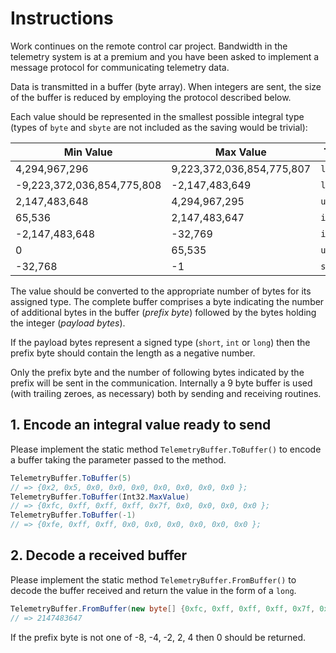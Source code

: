 # Instructions

Work continues on the remote control car project. Bandwidth in the telemetry system is at a premium and you have been asked to implement a message protocol for communicating telemetry data.

Data is transmitted in a buffer (byte array). When integers are sent, the size of the buffer is reduced by employing the protocol described below.

Each value should be represented in the smallest possible integral type (types of `byte` and `sbyte` are not included as the saving would be trivial):

| Min Value                  | Max Value                 | Type     |
| -------------------------- | ------------------------- | -------- |
| 4,294,967,296              | 9,223,372,036,854,775,807 | `long`   |
| -9,223,372,036,854,775,808 | -2,147,483,649            | `long`   |
| 2,147,483,648              | 4,294,967,295             | `uint`   |
| 65,536                     | 2,147,483,647             | `int`    |
| -2,147,483,648             | -32,769                   | `int`    |
| 0                          | 65,535                    | `ushort` |
| -32,768                    | -1                        | `short`  |

The value should be converted to the appropriate number of bytes for its assigned type. The complete buffer comprises a byte indicating the number of additional bytes in the buffer (_prefix byte_) followed by the bytes holding the integer (_payload bytes_).

If the payload bytes represent a signed type (`short`, `int` or `long`) then the prefix byte should contain the length as a negative number.

Only the prefix byte and the number of following bytes indicated by the prefix will be sent in the communication. Internally a 9 byte buffer is used (with trailing zeroes, as necessary) both by sending and receiving routines.

## 1. Encode an integral value ready to send

Please implement the static method `TelemetryBuffer.ToBuffer()` to encode a buffer taking the parameter passed to the method.

```csharp
TelemetryBuffer.ToBuffer(5)
// => {0x2, 0x5, 0x0, 0x0, 0x0, 0x0, 0x0, 0x0, 0x0 };
TelemetryBuffer.ToBuffer(Int32.MaxValue)
// => {0xfc, 0xff, 0xff, 0xff, 0x7f, 0x0, 0x0, 0x0, 0x0 };
TelemetryBuffer.ToBuffer(-1)
// => {0xfe, 0xff, 0xff, 0x0, 0x0, 0x0, 0x0, 0x0, 0x0 };
```

## 2. Decode a received buffer

Please implement the static method `TelemetryBuffer.FromBuffer()` to decode the buffer received and return the value in the form of a `long`.

```csharp
TelemetryBuffer.FromBuffer(new byte[] {0xfc, 0xff, 0xff, 0xff, 0x7f, 0x0, 0x0, 0x0, 0x0 })
// => 2147483647
```

If the prefix byte is not one of -8, -4, -2, 2, 4 then 0 should be returned.
